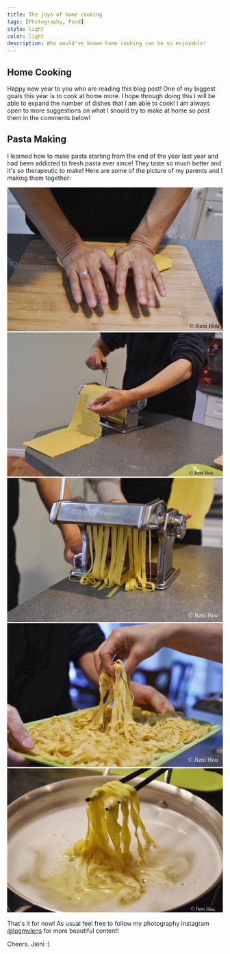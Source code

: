 ```yaml
---
title: The joys of home cooking
tags: [Photography, Food]
style: light
color: light
description: Who would've known home cooking can be so enjoyable!
---
```

## Home Cooking
Happy new year to you who are reading this blog post! One of my biggest goals this year is to cook at home more. I hope through doing this I will be able to expand the number of dishes that I am able to cook! I am always open to more suggestions on what I should try to make at home so post them in the comments below!

## Pasta Making
I learned how to make pasta starting from the end of the year last year and had been addicted to fresh pasta ever since! They taste so much better and it's so therapeutic to make! Here are some of the picture of my parents and I making them together: 

![Pasta 1](/assets/photos/pasta-5.jpg "dough")
![Pasta 2](/assets/photos/pasta-1.jpg "flatten-dough")
![Pasta 3](/assets/photos/pasta-4.jpg "noodles")
![Pasta 4](/assets/photos/pasta-3.jpg "finished-noodles")
![Pasta 5](/assets/photos/pasta-2.jpg "Cooked-noodles")

That's it for now! As usual feel free to follow my photography instagram [@logmylens](https://www.instagram.com/logmylens/) for more beautiful content!

Cheers.
Jieni :)